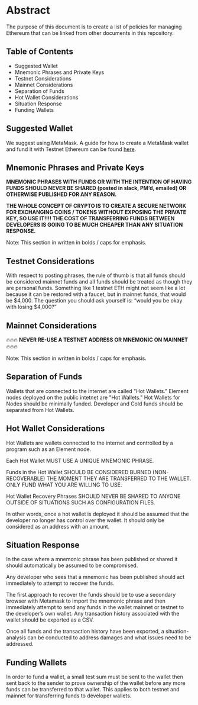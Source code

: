 # Abstract

The purpose of this document is to create a list of policies for managing 
Ethereum that can be linked from other documents in this repository.

## Table of Contents

- Suggested Wallet
- Mnemonic Phrases and Private Keys
- Testnet Considerations
- Mainnet Considerations
- Separation of Funds
- Hot Wallet Considerations
- Situation Response
- Funding Wallets

## Suggested Wallet

We suggest using MetaMask.
A guide for how to create a MetaMask wallet and fund it with Testnet Ethereum can be
found [here](https://github.com/transmute-industries/sidetree.js/blob/main/packages/did-method-element/docs/local-element-ropsten-install.md#create-and-fund-a-wallet).

## Mnemonic Phrases and Private Keys

**MNEMONIC PHRASES WITH FUNDS OR WITH THE INTENTION OF HAVING FUNDS SHOULD NEVER BE SHARED (posted in slack, PM’d, emailed) OR OTHERWISE PUBLISHED FOR ANY REASON.**

**THE WHOLE CONCEPT OF CRYPTO IS TO CREATE A SECURE NETWORK FOR EXCHANGING COINS / TOKENS WITHOUT EXPOSING THE PRIVATE KEY, SO USE IT!!!! THE COST OF TRANSFERRING FUNDS BETWEEN DEVELOPERS IS GOING TO BE MUCH CHEAPER THAN ANY SITUATION RESPONSE.**

Note: This section in written in bolds / caps for emphasis.

## Testnet Considerations

With respect to posting phrases, the rule of thumb is that all funds should be considered mainnet funds and all funds should be treated as though they are personal funds. Something like 1 testnet ETH might not seem like a lot because it can be restored with a faucet, but in mainnet funds, that would be $4,000. The question you should ask yourself is: “would you be okay with losing $4,000?”

## Mainnet Considerations

🔥🔥🔥 **NEVER RE-USE A TESTNET ADDRESS OR MNEMONIC ON MAINNET** 🔥🔥🔥

Note: This section in written in bolds / caps for emphasis.

## Separation of Funds

Wallets that are connected to the internet are called "Hot Wallets."
Element nodes deployed on the public intetnet are "Hot Wallets."
Hot Wallets for Nodes should be minimally funded.
Developer and Cold funds should be separated from Hot Wallets.

## Hot Wallet Considerations

Hot Wallets are wallets connected to the internet and controlled by a program such as an Element node.

Each Hot Wallet MUST USE A UNIQUE MNEMONIC PHRASE.

Funds in the Hot Wallet SHOULD BE CONSIDERED BURNED (NON-RECOVERABLE) THE MOMENT THEY ARE TRANSFERRED TO THE WALLET. ONLY FUND WHAT YOU ARE WILLING TO USE.

Hot Wallet Recovery Phrases SHOULD NEVER BE SHARED TO ANYONE OUTSIDE OF SITUATIONS SUCH AS CONFIGURATION FILES.

In other words, once a hot wallet is deployed it should be assumed that the developer no longer has control over the wallet. It should only be considered as an address with an amount.

## Situation Response

In the case where a mnemonic phrase has been published or shared it should automatically be assumed to be compromised.

Any developer who sees that a mnemonic has been published should act immediately to attempt to recover the funds.

The first approach to recover the funds should be to use a secondary browser with Metamask to import the mnemonic phrase and then immediately attempt to send any funds in the wallet mainnet or testnet to the developer’s own wallet. Any transaction history associated with the wallet should be exported as a CSV.

Once all funds and the transaction history have been exported, a situation-analysis can be conducted
to address damages and what issues need to be addressed.

## Funding Wallets

In order to fund a wallet, a small test sum must be sent to the wallet then sent back to the sender to prove ownership of the wallet before any more funds can be transferred to that wallet. This applies to both testnet and mainnet for transferring funds to developer wallets.
